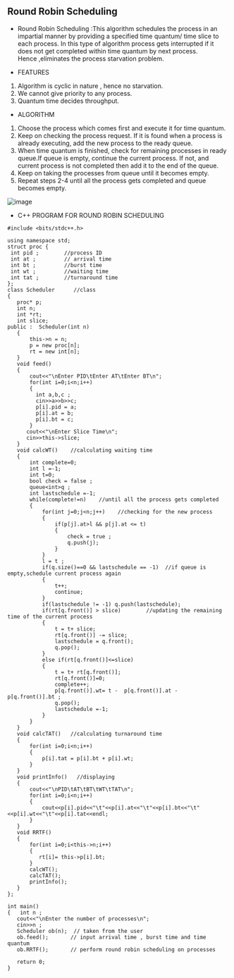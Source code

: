 ## Round Robin Scheduling 

- Round Robin Scheduling :This algorithm schedules the process in an impartial manner by providing a specified time quantum/ time slice to each process. In this type of algorithm process gets interrupted if it does not get completed within time quantum by next process.</br> Hence ,eliminates the process starvation problem.
  
 - FEATURES</br>
 1. Algorithm is cyclic in nature , hence no starvation.
 2. We cannot give priority to any process.
 3. Quantum time decides throughput.

 - ALGORITHM </br>
 1. Choose the process which comes first and execute it for time quantum.
 2. Keep on checking the process request. If it is found when a process is already executing, add the new process to the ready queue.
 3. When time quantum is finished, check for remaining processes in ready queue.If queue is empty, continue the current process. If not, and current process is not completed then add it to the end of the queue.
 4. Keep on taking the processes from queue until it becomes empty.
 5. Repeat steps 2-4 until all the process gets completed and queue becomes empty.

 ![image](https://www.gatevidyalay.com/wp-content/uploads/2018/10/Round-Robin-Scheduling.png)

 - C++ PROGRAM FOR ROUND ROBIN SCHEDULING
 ```
 #include <bits/stdc++.h>

using namespace std;
struct proc {
  int pid ;        //process ID
  int at ;         // arrival time
  int bt ;         //burst time
  int wt ;         //waiting time
  int tat ;        //turnaround time
};
class Scheduler      //class
{
    proc* p;
    int n;
    int *rt;
    int slice;
public :  Scheduler(int n)
    {
        this->n = n;
        p = new proc[n];
        rt = new int[n];
    }
    void feed()
    {
        cout<<"\nEnter PID\tEnter AT\tEnter BT\n";
        for(int i=0;i<n;i++)
        {
          int a,b,c ;
          cin>>a>>b>>c;
          p[i].pid = a;
          p[i].at = b;
          p[i].bt = c;
        }
       cout<<"\nEnter Slice Time\n";
       cin>>this->slice;
    }
    void calcWT()    //calculating waiting time
    {
        int complete=0;
        int l =-1;
        int t=0;
        bool check = false ;
        queue<int>q ;
        int lastschedule =-1;
        while(complete!=n)    //until all the process gets completed
        {
            for(int j=0;j<n;j++)    //checking for the new process
            {
                if(p[j].at>l && p[j].at <= t)
                {
                    check = true ;
                    q.push(j);
                }
            }
            l = t ;
            if(q.size()==0 && lastschedule == -1)  //if queue is empty,schedule current process again
            {
                t++;
                continue;
            }
            if(lastschedule != -1) q.push(lastschedule);
            if(rt[q.front()] > slice)        //updating the remaining time of the current process
            {
                t = t+ slice;
                rt[q.front()] -= slice;
                lastschedule = q.front();
                q.pop();
            }
            else if(rt[q.front()]<=slice)
            {
                t = t+ rt[q.front()];
                rt[q.front()]=0;
                complete++;
                p[q.front()].wt= t -  p[q.front()].at -  p[q.front()].bt ;
                q.pop();
                lastschedule =-1;
            }
        }
    }
    void calcTAT()   //calculating turnaround time
    {
        for(int i=0;i<n;i++)
        {
            p[i].tat = p[i].bt + p[i].wt;
        }
    }
    void printInfo()   //displaying 
    {
        cout<<"\nPID\tAT\tBT\tWT\tTAT\n";
        for(int i=0;i<n;i++)
        {
            cout<<p[i].pid<<"\t"<<p[i].at<<"\t"<<p[i].bt<<"\t"<<p[i].wt<<"\t"<<p[i].tat<<endl;
        }
    }
    void RRTF()
    {
        for(int i=0;i<this->n;i++)
        {
           rt[i]= this->p[i].bt;
        }
        calcWT();
        calcTAT();
        printInfo();
    }
};

int main()
{   int n ;
    cout<<"\nEnter the number of processes\n";
    cin>>n ;
    Scheduler ob(n);  // taken from the user
    ob.feed();       // input arrival time , burst time and time quantum
    ob.RRTF();       // perform round robin scheduling on processes

    return 0;
}
```